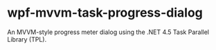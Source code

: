 wpf-mvvm-task-progress-dialog
=============================

An MVVM-style progress meter dialog using the .NET 4.5 Task Parallel Library (TPL).
